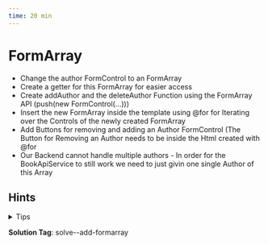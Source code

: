 ```yaml
---
time: 20 min
---
```


# FormArray

- Change the author FormControl to an FormArray
- Create a getter for this FormArray for easier access
- Create addAuthor and the deleteAuthor Function using the FormArray API (push(new FormControl(...)))
- Insert the new FormArray inside the template using @for for Iterating over the Controls of the newly created FormArray
- Add Buttons for removing and adding an Author FormControl (The Button for Removing an Author needs to be inside the Html created with @for
- Our Backend cannot handle multiple authors - In order for the BookApiService to still work we need to just givin one single Author of this Array

## Hints

<details>
<summary>Tips</summary>

```ts
export class BookNewComponent {
...
  form: FormGroup<BookForm> = this.formBuilder.group({
   ...
    authors: this.formBuilder.array([['', [Validators.required, validAuthorName()]]]),
   ...
  });

  get authors(): FormArray {
    return this.form.controls.authors as FormArray;
  }

  addAuthor() {
    this.authors.controls.push(this.formBuilder.control('', [Validators.required, validAuthorName()]));
  }
  
  deleteAuthor(index: number) {
    this.authors.removeAt(index);
  }
}

````

```html
  <ng-container formArrayName="authors">
  @for(author of authors.controls; track $index){
      <label class="form-field">
        <span>Author</span>
        <input [formControlName]="$index" />
<!-- <small> .... </small>-->

      </label>
      <button (click)="deleteAuthor($index)">
        Remove Author
      </button>
  }
  </ng-container>
```

</details>

**Solution Tag**: solve--add-formarray
